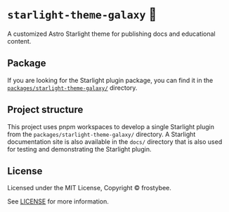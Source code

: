 # `starlight-theme-galaxy` 🎨

A customized Astro Starlight theme for publishing docs and educational content.

## Package

If you are looking for the Starlight plugin package, you can find it in the [`packages/starlight-theme-galaxy/`](/packages/starlight-theme-galaxy/) directory.

## Project structure

This project uses pnpm workspaces to develop a single Starlight plugin from the `packages/starlight-theme-galaxy/` directory. A Starlight documentation site is also available in the `docs/` directory that is also used for testing and demonstrating the Starlight plugin.

## License

Licensed under the MIT License, Copyright © frostybee.

See [LICENSE](/LICENSE) for more information.
